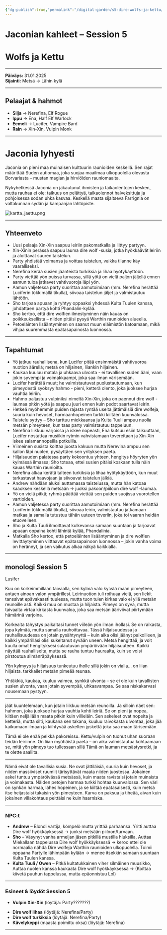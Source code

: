 ```yaml
---
{"dg-publish":true,"permalink":"/digital-garden/s5-dire-wolfs-ja-kettu/","created":"2025-10-03T22:04:36.831+03:00","updated":"2025-10-05T12:01:20.633+03:00"}
---
```


# Jaconian kahleet – Session 5 
# Wolfs ja Kettu
---

**Päiväys:** 31.01.2025  
**Sijainti:** Metsä → Lähin kylä

---

## Pelaajat & hahmot

- **Silja** → Nerefina, Elf Rogue
- **Ippu** → Ena, Half Elf Warlock
- **Eemeli** → Lucifer, Vampire Bard
- **Rain** → Xin-Xin, Vulpin Monk
    
---

# Jaconia lyhyesti

Jaconia on pieni maa muinaisen kulttuurin raunioiden keskellä. Sen rajat määrittää Suden autiomaa, joka suojaa maailmaa ulkopuolella olevasta Borvariasta – mustan magian ja hirviöiden rauniomaalta.

Nykyhetkessä Jaconia on jakautunut ihmisten ja taikaolentojen kesken, mutta rauhaa ei ole: taikuus on pelättyä, taikaolennot halveksittuja ja pohjoisessa sodan uhka kasvaa. Keskellä maata sijaitseva Farrignia on valtakunnan sydän ja kampanjan lähtöpiste.

![kartta_jaettu.png](/img/user/Kuvat/kartta_jaettu.png)

---

## Yhteenveto

- Uusi pelaaja Xin-Xin saapuu leiriin pakomatkalla ja liittyy partyyn.
- Xin-Xinin perässä saapuu lauma dire wolf -susia, jotka hyökkäävät leiriin ja aloittavat suuren taistelun.
- Party yhdistää voimansa ja voittaa taistelun, vaikka tilanne käy vaaralliseksi.
- Nerefina kerää susien jäänteistä turkiksia ja lihaa hyötykäyttöön.
- Party viettää yön puissa turvassa, sillä yötä on vielä paljon jäljellä ennen aamun tuloa jatkavet vahtivuoroja läpi yön.
- Aamun valjetessa party suorittaa aamutoimiaan (mm. Nerefina herättää Luciferin tökkimällä tikulla), siivoaa taistelun jäljet ja valmistautuu lähtöön.
- Sho tarjoaa apuaan ja ryhtyy oppaaksi yhdessä Kulta Tuulen kanssa, johdattaen partyä kohti Phandalin-kylää.
- Sho kertoo, että dire wolfien ilmestyminen näin kauas on poikkeuksellista – niiden pitäisi pysyä Warthin raunioiden alueella.
- Petoeläinten lisääntyminen on saanut muun eläimistön katoamaan, mikä vihjaa suuremmasta epätasapainosta luonnossa.
---

## Tapahtumat

- Yö jatkuu rauhallisena, kun Lucifer pitää ensimmäistä vahtivuoroa nuotion äärellä; metsä on hiljainen, liiankin hiljainen.
- Kaukaa kuuluu matala ja uhkaava ulvonta - ei tavallisen suden ääni, vaan jokin syvempi ja voimakkaampi, joka saa ilman värisemään.
- Lucifer herättää muut; he valmistautuvat puolustautumaan, kun pimeydestä syöksyy hahmo - pieni, ketterä olento, joka juoksee hurjaa vauhtia leiriin.
- Hahmo paljastuu vulpiniksi nimeltä Xin-Xin, joka on paennut dire wolf -laumaa pitkin yötä ja saapuu juuri ennen kuin pedot saartavat leirin.
- Hetkeä myöhemmin puiden rajasta ryntää useita jättimäisiä dire wolfeja, suuria kuin hevoset, harmaanhopeinen turkki kiiltäen kuunvalossa.
- Taistelu syttyy – Sho tarttuu miekkaansa ja Kulta Tuuli ampuu nuolia metsän pimeyteen, kun taas party valmistautuu tappeluun.
- Nerefina liikkuu varjoissa ja iskee nopeasti, Ena kutsuu esiin taikuuttaan, Lucifer nostattaa musiikin rytmin vahvistamaan tovereitaan ja Xin-Xin iskee salamannopeilla potkuilla.
- Viimeinen susista koittaa juosta kakuun mutta Nerevina ampuu sen kallon läpi nuolen, pysäyttäen sen yrityksen paeta.
- Hiljaisuuden palatessa party kokoontuu yhteen, hengitys höyryten yön kylmässä ilmassa; Sho toteaa, ettei susien pitäisi koskaan tulla näin kauas Warthin raunioilta.
- Nerefina alkaa kerätä talteen turkiksia ja lihaa hyötykäyttöön, kun muut tarkastavat haavojaan ja siivoavat taistelun jälkiä.
- Andrew nähdään aluksi auttamassa taistelussa, mutta hän katoaa kaaoksen keskellä metsään -> juoksi pakoon/piiloon dire wolf -laumaa.
- Yö on vielä pitkä; ryhmä päättää viettää sen puiden suojissa vuorotellen vartioiden.
- Aamun valjetessa party suorittaa aamutoimiaan (mm. Nerefina herättää Luciferin tökkimällä tikulla), siivoaa leirin, valmistautuu jatkamaan matkaa ja samalla tutustuu tähän uuteen toveriin, joka toi vaaran heidän etuovelleen.
- Sho ja Kulta Tuuli ilmoittavat kulkevansa samaan suuntaan ja tarjoavat apuaan oppaina kohti lähintä kylää, Phandalinia.
- Matkalla Sho kertoo, että petoeläinten lisääntyminen ja dire wolfien levittäytyminen viittaavat epätasapainoon luonnossa – jokin vanha voima on herännyt, ja sen vaikutus alkaa näkyä kaikkialla.

---

## monologi Session 5 

Lusifer 

Kuu on korkeimmillaan taivaalla, sen kylmä valo kylvää maan pimeyteen, antaen ainoan valon ympärillesi. Leirinuotion tuli roihuaa vielä, sen liekit tanssivat epävakaasti tuulessa, mutta tuon tulen kirkas valo ei yllä metsän reunoille asti. Kaikki muu on mustaa ja hiljaista. Pimeys on syvä, mutta taivaalta virtaa kirkasta kuunvaloa, joka saa metsän ääriviivat piirtymään hämärinä varjoina.

Korkealta tähystys paikaltasi tunnet viileän yön ilman ihollasi. Se on raikasta, jopa kylmää, mutta samalla rauhoittavaa. Tässä hiljaisuudessa ja rauhallisuudessa on jotain pysähtynyttä – kuin aika olisi jäänyt paikoilleen, ja kaikki ympärilläsi olisi sukeltanut syvään uneen. Metsä hengittää, ja voit kuulla omat hengityksesi sulautuvan ympäröivään hiljaisuuteen. Kaikki näyttää rauhalliselta, mutta se rauha tuntuu hauraalta, kuin se voisi pirstoutua silmänräpäyksessä.

Yön kylmyys ja hiljaisuus tunkeutuu iholle sillä jokin on vialla… on liian hiljaista. tarkkailet metsän pimeää reunaa. 

Yhtäkkiä, kaukaa, kuuluu vaimea, synkkä ulvonta – se ei ole kuin tavallisten susien ulvonta, vaan jotain syvempää, uhkaavampaa. Se saa niskakarvasi nousemaan pystyyn.

---
jäät kuuntelemaan, kun jotain liikkuu metsän reunoilla. Ja silloin näet sen: hahmon, joka juoksee hurjaa vauhtia kohti leiriä. Se on pieni ja nopea, kiitäen neljällään maata pitkin kuin villieläin. Sen askeleet ovat nopeita ja ketteriä, mutta silti, kaukana sen takana, kuuluu raivokasta ulvontaa, joka jää kaikumaan ilmaan ja kiihtyvää askelten jyskettä joka saa maan tärisemään.

Tämä ei ole enää pelkkä pakoreissu. Kettu/vulpin on tuonut uhan suoraan teidän leiriinne. On liian myöhäistä paeta – on aika valmistautua kohtaamaan se, mitä yön pimeys tuo tullessaan sillä Tämä on lauman metsästysretki, ja te olette saaliita.

---
Nämä eivät ole tavallisia susia. Ne ovat jättiläisiä, suuria kuin hevoset, ja niiden massiiviset ruumiit tärisyttävät maata niiden juostessa. Jokainen askel tuntuu ympäröivässä metsässä, kuin maata ravistaisi jotain muinaista ja voimakasta. Näiden petojen harmaa turkki hohtaa kuunvalossa. Sen väri on synkän harmaa, lähes hopeinen, ja se kiiltää epätasaisesti, kuin metsä itse heijastaisi takaisin yön pimeyteen. Karva on paksua ja tiheää, aivan kuin jokainen villakohtaus peittäisi ne kuin haarniska.

---

### NPC:t

- **Andrew** – Blondi vartija, kömpelö mutta yrittää parhaansa. Yritti auttaa Dire wolf hyökkäyksessä -> juoksi metsään piiloon/turvaan.
- **Sho** – Väsynyt vanha armeijan jäsen pitkillä mustilla hiuksilla,  Auttaa Miekallaan tappelussa Dire wolf hyökkäyksessä -> keroo ettei ole normaalia nähdä Dire wolfeja Warthin raunioiden ulkopuolella. Toimii oppaana Partylle lähimpään kylään -> menee itsekkin samaan suuntaan Kulta Tuulen kanssa.
- **Kulta Tuuli / Owen** – Pitkä kultatukkainen viher silmäinen muusikko, Auttaa nuolen kanssa kaukaata Dire wolf hyökkäyksessä -> (Koittaa kiivetä puuhun tappelussa, mutta epäonnistuu Lol)
---

### Esineet & löydöt Session 5

* **Vulpin Xin-Xin** (löytäjä: Party???????)
- **Dire wolf lihaa** (löytäjä: Nerefina/Party)
- **Dire wolf turkiksia** (löytäjä: Nerefina/Party)
- **Kävelykeppi** (maasta poimittu oksa) (löytäjä: Nerefina)
---
